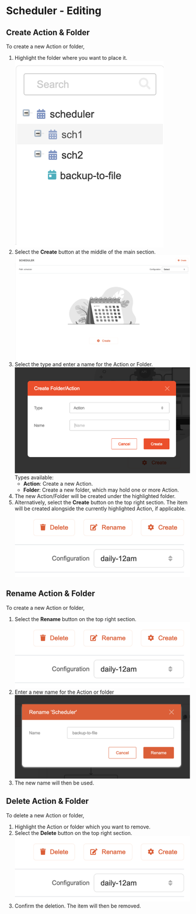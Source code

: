 # Scheduler - Editing

## Create Action & Folder

To create a new Action or folder,

1. Highlight the folder where you want to place it.
   ![API tree list](Editing-list.png)
2. Select the **Create** button at the middle of the main section.
   ![API create button large](Editing-create-large.png)
3. Select the type and enter a name for the Action or Folder.
   ![API create popup](Editing-create-popup.png)
   Types available:
    * **Action**: Create a new Action.
    * **Folder**: Create a new folder, which may hold one or more Action.
4. The new Action/Folder will be created under the highlighted folder.
5. Alternatively, select the **Create** button on the top right section. The item will be created alongside the currently highlighted Action, if applicable.
   ![API panel](Editing-panel.png)

## Rename Action & Folder

To create a new Action or folder,

1. Select the **Rename** button on the top right section.
   ![API panel](Editing-panel.png)
2. Enter a new name for the Action or folder
   ![API rename popup](Editing-rename-popup.png)
3. The new name will then be used.

## Delete Action & Folder

To delete a new Action or folder,

1. Highlight the Action or folder which you want to remove.
2. Select the **Delete** button on the top right section.
   ![API panel](Editing-panel.png)
3. Confirm the deletion. The item will then be removed.
